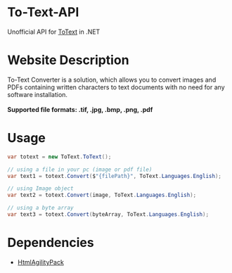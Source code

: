# To-Text-API

Unofficial API for [ToText](http://www.to-text.net) in .NET

# Website Description
To-Text Converter is a solution, which allows you to convert images and PDFs containing written characters to text documents with no need for any software installation.<br /><br />
**Supported file formats: .tif, .jpg, .bmp, .png, .pdf**

# Usage

```csharp
var totext = new ToText.ToText();

// using a file in your pc (image or pdf file)
var text1 = totext.Convert($"{filePath}", ToText.Languages.English);

// using Image object
var text2 = totext.Convert(image, ToText.Languages.English);

// using a byte array
var text3 = totext.Convert(byteArray, ToText.Languages.English);

```
# Dependencies
* [HtmlAgilityPack](https://www.nuget.org/packages/HtmlAgilityPack/)
